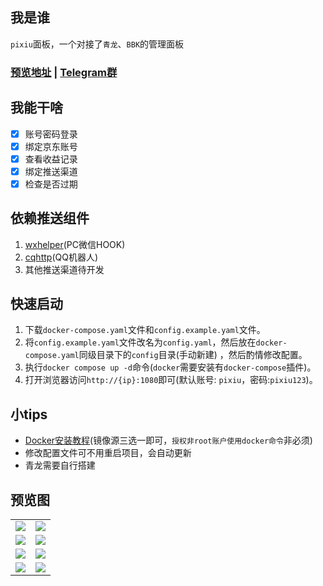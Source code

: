 ## 我是谁

`pixiu`面板，一个对接了`青龙`、`BBK`的管理面板

### [预览地址](https://pixiu.lixh.ltd) | [Telegram群](https://t.me/+AMynpmyopH0xYTVl)

## 我能干啥

- [x] 账号密码登录
- [x] 绑定京东账号
- [x] 查看收益记录
- [x] 绑定推送渠道
- [x] 检查是否过期

## 依赖推送组件

1. [wxhelper](https://github.com/ttttupup/wxhelper)(PC微信HOOK)
2. [cqhttp](https://docs.go-cqhttp.org/)(QQ机器人)
3. 其他推送渠道待开发

## 快速启动

1. 下载`docker-compose.yaml`文件和`config.example.yaml`文件。
2. 将`config.example.yaml`文件改名为`config.yaml`，然后放在`docker-compose.yaml`同级目录下的`config`目录(手动新建)
   ，然后酌情修改配置。
3. 执行`docker compose up -d`命令(`docker`需要安装有`docker-compose`插件)。
4. 打开浏览器访问`http://{ip}:1080`即可(默认账号: `pixiu`，密码:`pixiu123`)。

## 小tips

- [Docker安装教程](https://note.lxh.io/share/DJxn7zWaRtOt)(镜像源三选一即可，`授权非root账户使用docker命令`非必须)
- 修改配置文件可不用重启项目，会自动更新
- 青龙需要自行搭建

## 预览图

<table>
  <tr>
    <td><a href="https://sm.ms/image/YGPwtdQ8ZA1LaTD" target="_blank"><img src="https://s2.loli.net/2023/07/25/YGPwtdQ8ZA1LaTD.png" /></a></td>
    <td><a href="https://sm.ms/image/FLIP6QgwHv59mEi" target="_blank"><img src="https://s2.loli.net/2023/07/25/FLIP6QgwHv59mEi.png" /></a></td>
  </tr>
  <tr>
    <td><a href="https://sm.ms/image/62YMUmVi9Duw8k3" target="_blank"><img src="https://s2.loli.net/2023/07/25/62YMUmVi9Duw8k3.png" /></a></td>
    <td><a href="https://sm.ms/image/rgZWRqO3nycNlLI" target="_blank"><img src="https://s2.loli.net/2023/07/25/rgZWRqO3nycNlLI.png" /></a></td>
  </tr>
  <tr>
    <td><a href="https://sm.ms/image/s4Qo3tyJHDWV5bk" target="_blank"><img src="https://s2.loli.net/2023/07/25/s4Qo3tyJHDWV5bk.png" /></a></td>
    <td><a href="https://sm.ms/image/X4cPOGEoMgUpIla" target="_blank"><img src="https://s2.loli.net/2023/07/25/X4cPOGEoMgUpIla.png" /></a></td>
  </tr>
  <tr>
    <td><a href="https://sm.ms/image/CMwIO4mpuW1XS39" target="_blank"><img src="https://s2.loli.net/2023/07/25/CMwIO4mpuW1XS39.png" /></a></td>
    <td><a href="https://sm.ms/image/q2fzvTHBW9yKiox" target="_blank"><img src="https://s2.loli.net/2023/07/25/q2fzvTHBW9yKiox.png" /></a></td>
  </tr>
</table>